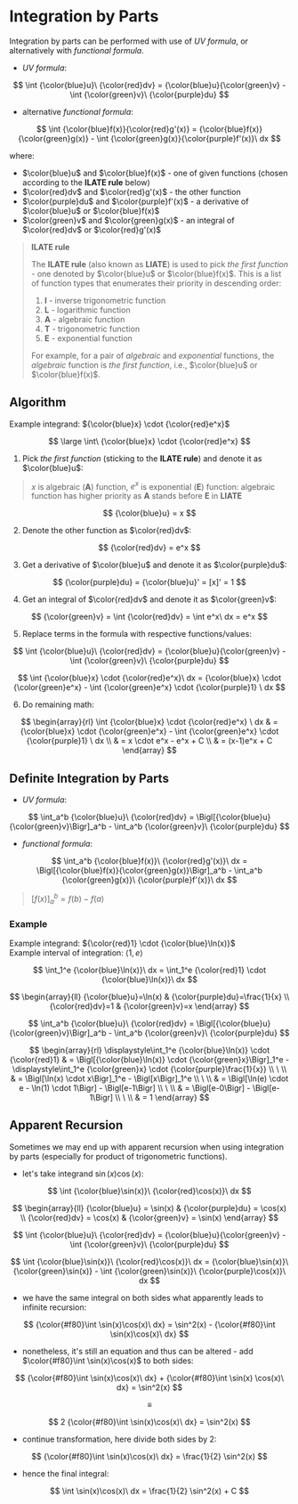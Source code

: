 # Integration by Parts

Integration by parts can be performed with use of _UV formula_, or alternatively with _functional formula_.

- _UV formula_:

$$
\int {\color{blue}u}\ {\color{red}dv} = {\color{blue}u}{\color{green}v} - \int {\color{green}v}\ {\color{purple}du}
$$

- alternative _functional formula_:

$$
\int {\color{blue}f(x)}{\color{red}g'(x)} = {\color{blue}f(x)}{\color{green}g(x)} - \int {\color{green}g(x)}{\color{purple}f'(x)}\ dx
$$

where:

- $\color{blue}u$ and $\color{blue}f(x)$ - one of given functions (chosen according to the **ILATE rule** below)
- $\color{red}dv$ and $\color{red}g'(x)$ - the other function
- $\color{purple}du$ and $\color{purple}f'(x)$ - a derivative of $\color{blue}u$ or $\color{blue}f(x)$
- $\color{green}v$ and $\color{green}g(x)$ - an integral of $\color{red}dv$ or $\color{red}g'(x)$

> **ILATE rule**
> 
> The **ILATE rule** (also known as **LIATE**) is used to pick _the first function_ - one denoted by $\color{blue}u$ or $\color{blue}f(x)$. This is a list of function types that enumerates their priority in descending order:
> 
> 1. **I** - inverse trigonometric function
> 2. **L** - logarithmic function
> 3. **A** - algebraic function
> 4. **T** - trigonometric function
> 5. **E** - exponential function
> 
> For example, for a pair of _algebraic_ and _exponential_ functions, the _algebraic_ function is _the first function_, i.e., $\color{blue}u$ or $\color{blue}f(x)$.

## Algorithm

Example integrand: ${\color{blue}x} \cdot {\color{red}e^x}$

$$
\large
\int\ {\color{blue}x} \cdot {\color{red}e^x}
$$

1. Pick _the first function_ (sticking to the **ILATE rule**) and denote it as $\color{blue}u$:

> $x$ is algebraic (**A**) function, $e^x$ is exponential (**E**) function: algebraic function has higher priority as **A** stands before **E** in **LIATE**

$$
{\color{blue}u} = x
$$

2. Denote the other function as $\color{red}dv$:

$$
{\color{red}dv} = e^x
$$

3. Get a derivative of $\color{blue}u$ and denote it as $\color{purple}du$:

$$
{\color{purple}du} = {\color{blue}u}' = [x]' = 1
$$

4. Get an integral of $\color{red}dv$ and denote it as $\color{green}v$:

$$
{\color{green}v} = \int {\color{red}dv} = \int e^x\ dx = e^x
$$

5. Replace terms in the formula with respective functions/values:

$$
\int {\color{blue}u}\ {\color{red}dv} = {\color{blue}u}{\color{green}v} - \int {\color{green}v}\ {\color{purple}du}
$$

$$
\int {\color{blue}x} \cdot {\color{red}e^x}\ dx = {\color{blue}x} \cdot {\color{green}e^x} - \int {\color{green}e^x} \cdot {\color{purple}1} \ dx
$$

6. Do remaining math:

$$
\begin{array}{rl}
\int {\color{blue}x} \cdot {\color{red}e^x} \ dx & = {\color{blue}x} \cdot {\color{green}e^x} - \int {\color{green}e^x} \cdot {\color{purple}1} \ dx
\\
& = x \cdot e^x - e^x + C
\\
& = (x-1)e^x + C
\end{array}
$$

## Definite Integration by Parts

- _UV formula_:

$$
\int_a^b {\color{blue}u}\ {\color{red}dv} = \Bigl[{\color{blue}u}{\color{green}v}\Bigr]_a^b - \int_a^b {\color{green}v}\ {\color{purple}du}
$$

- _functional formula_:

$$
\int_a^b {\color{blue}f(x)}\ {\color{red}g'(x)}\ dx = \Bigl[{\color{blue}f(x)}{\color{green}g(x)}\Bigr]_a^b - \int_a^b {\color{green}g(x)}\ {\color{purple}f'(x)}\ dx
$$

> $[f(x)]_a^b = f(b)-f(a)$

### Example

Example integrand: ${\color{red}1} \cdot {\color{blue}\ln(x)}$  
Example interval of integration: $\langle 1,e \rangle$

$$
\int_1^e {\color{blue}\ln(x)}\ dx =
\int_1^e {\color{red}1} \cdot {\color{blue}\ln(x)}\ dx
$$

$$
\begin{array}{ll}
{\color{blue}u}=\ln(x) & {\color{purple}du}=\frac{1}{x}
\\
{\color{red}dv}=1 & {\color{green}v}=x
\end{array}
$$

$$
\int_a^b {\color{blue}u}\ {\color{red}dv} = \Bigl[{\color{blue}u}{\color{green}v}\Bigr]_a^b - \int_a^b {\color{green}v}\ {\color{purple}du}
$$

$$
\begin{array}{rl}
\displaystyle\int_1^e {\color{blue}\ln(x)} \cdot {\color{red}1} & = \Bigl[{\color{blue}\ln(x)} \cdot {\color{green}x}\Bigr]_1^e - \displaystyle\int_1^e {\color{green}x} \cdot {\color{purple}\frac{1}{x}}
\\
\ 
\\
& = \Bigl[\ln(x) \cdot x\Bigr]_1^e - \Bigl[x\Bigr]_1^e
\\
\ 
\\
& = \Bigl[\ln(e) \cdot e - \ln(1) \cdot 1\Bigr] - \Bigl[e-1\Bigr]
\\
\ 
\\
& = \Bigl[e-0\Bigr] - \Bigl[e-1\Bigr]
\\
\ 
\\
& = 1
\end{array}
$$

## Apparent Recursion

Sometimes we may end up with apparent recursion when using integration by parts (especially for product of trigonometric functions).

- let's take integrand $\sin(x) \cos(x)$:

$$
\int {\color{blue}\sin(x)}\ {\color{red}\cos(x)}\ dx
$$

$$
\begin{array}{ll}
{\color{blue}u} = \sin(x) & {\color{purple}du} = \cos(x)
\\
{\color{red}dv} = \cos(x) & {\color{green}v} = \sin(x)
\end{array}
$$

$$
\int {\color{blue}u}\ {\color{red}dv} = {\color{blue}u}{\color{green}v} - \int {\color{green}v}\ {\color{purple}du}
$$

$$
\int {\color{blue}\sin(x)}\ {\color{red}\cos(x)}\ dx = {\color{blue}\sin(x)}\ {\color{green}\sin(x)} - \int {\color{green}\sin(x)}\ {\color{purple}\cos(x)}\ dx
$$

- we have the same integral on both sides what apparently leads to infinite recursion:

$$
{\color{#f80}\int \sin(x)\cos(x)\ dx} = \sin^2(x) - {\color{#f80}\int \sin(x)\cos(x)\ dx}
$$

- nonetheless, it's still an equation and thus can be altered - add $\color{#f80}\int \sin(x)\cos(x)$ to both sides:

$$
{\color{#f80}\int \sin(x)\cos(x)\ dx} + {\color{#f80}\int \sin(x) \cos(x)\ dx} = \sin^2(x)
$$

$$
\equiv
$$

$$
2 {\color{#f80}\int \sin(x)\cos(x)\ dx} = \sin^2(x)
$$

- continue transformation, here divide both sides by 2:

$$
{\color{#f80}\int \sin(x)\cos(x)\ dx} = \frac{1}{2} \sin^2(x)
$$

- hence the final integral:

$$
\int \sin(x)\cos(x)\ dx = \frac{1}{2} \sin^2(x) + C
$$


